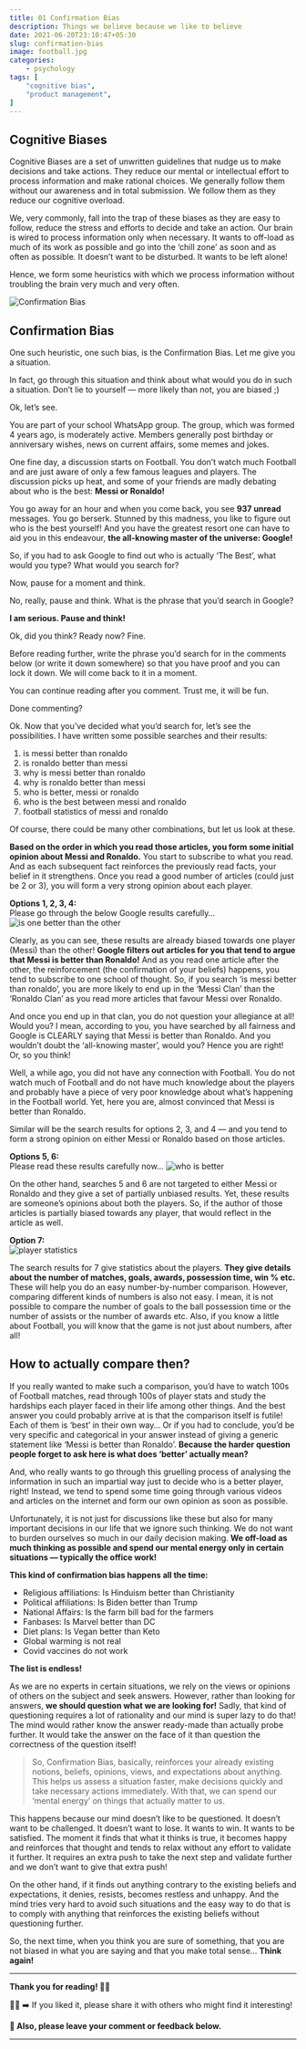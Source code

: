 ```yaml
---
title: 01 Confirmation Bias
description: Things we believe because we like to believe
date: 2021-06-20T23:10:47+05:30
slug: confirmation-bias
image: football.jpg
categories:
    - psychology
tags: [
    "cognitive bias",
    "product management",
]
---
```


## Cognitive Biases

Cognitive Biases are a set of unwritten guidelines that nudge us to make decisions and take actions. They reduce our mental or intellectual effort to process information and make rational choices. We generally follow them without our awareness and in total submission. We follow them as they reduce our cognitive overload.

We, very commonly, fall into the trap of these biases as they are easy to follow, reduce the stress and efforts to decide and take an action. Our brain is wired to process information only when necessary. It wants to off-load as much of its work as possible and go into the ‘chill zone’ as soon and as often as possible. It doesn’t want to be disturbed. It wants to be left alone!

Hence, we form some heuristics with which we process information without troubling the brain very much and very often.

![Confirmation Bias](confirmation-bias.jpeg)

## Confirmation Bias

One such heuristic, one such bias, is the Confirmation Bias. Let me give you a situation.

In fact, go through this situation and think about what would you do in such a situation. Don’t lie to yourself — more likely than not, you are biased ;)

Ok, let’s see.

You are part of your school WhatsApp group. The group, which was formed 4 years ago, is moderately active. Members generally post birthday or anniversary wishes, news on current affairs, some memes and jokes.

One fine day, a discussion starts on Football. You don’t watch much Football and are just aware of only a few famous leagues and players. The discussion picks up heat, and some of your friends are madly debating about who is the best: **Messi or Ronaldo!**

You go away for an hour and when you come back, you see **937 unread** messages. You go berserk. Stunned by this madness, you like to figure out who is the best yourself! And you have the greatest resort one can have to aid you in this endeavour, **the all-knowing master of the universe: Google!**

So, if you had to ask Google to find out who is actually ‘The Best’, what would you type? What would you search for?

Now, pause for a moment and think.

No, really, pause and think. What is the phrase that you’d search in Google?

**I am serious. Pause and think!**

Ok, did you think? Ready now?
Fine.

Before reading further, write the phrase you’d search for in the comments below (or write it down somewhere) so that you have proof and you can lock it down. We will come back to it in a moment.

You can continue reading after you comment. Trust me, it will be fun.

Done commenting?

Ok. Now that you’ve decided what you’d search for, let’s see the possibilities. I have written some possible searches and their results:

1. is messi better than ronaldo
2. is ronaldo better than messi
3. why is messi better than ronaldo
4. why is ronaldo better than messi
5. who is better, messi or ronaldo
6. who is the best between messi and ronaldo
7. football statistics of messi and ronaldo

Of course, there could be many other combinations, but let us look at these.

**Based on the order in which you read those articles, you form some initial opinion about Messi and Ronaldo.** You start to subscribe to what you read. And as each subsequent fact reinforces the previously read facts, your belief in it strengthens. Once you read a good number of articles (could just be 2 or 3), you will form a very strong opinion about each player.

**Options 1, 2, 3, 4:**\
Please go through the below Google results carefully…
![is one better than the other](options1234.png)

Clearly, as you can see, these results are already biased towards one player (Messi) than the other! **Google filters out articles for you that tend to argue that Messi is better than Ronaldo!** And as you read one article after the other, the reinforcement (the confirmation of your beliefs) happens, you tend to subscribe to one school of thought. So, if you search ‘is messi better than ronaldo’, you are more likely to end up in the ‘Messi Clan’ than the ‘Ronaldo Clan’ as you read more articles that favour Messi over Ronaldo.

And once you end up in that clan, you do not question your allegiance at all! Would you? I mean, according to you, you have searched by all fairness and Google is CLEARLY saying that Messi is better than Ronaldo. And you wouldn’t doubt the ‘all-knowing master’, would you? Hence you are right! Or, so you think!

Well, a while ago, you did not have any connection with Football. You do not watch much of Football and do not have much knowledge about the players and probably have a piece of very poor knowledge about what’s happening in the Football world. Yet, here you are, almost convinced that Messi is better than Ronaldo.

Similar will be the search results for options 2, 3, and 4 — and you tend to form a strong opinion on either Messi or Ronaldo based on those articles.

**Options 5, 6:**\
Please read these results carefully now…
![who is better](options56.png)

On the other hand, searches 5 and 6 are not targeted to either Messi or Ronaldo and they give a set of partially unbiased results. Yet, these results are someone’s opinions about both the players. So, if the author of those articles is partially biased towards any player, that would reflect in the article as well.

**Option 7:**\
![player statistics](option7.png)

The search results for 7 give statistics about the players. **They give details about the number of matches, goals, awards, possession time, win % etc.** These will help you do an easy number-by-number comparison. However, comparing different kinds of numbers is also not easy. I mean, it is not possible to compare the number of goals to the ball possession time or the number of assists or the number of awards etc. Also, if you know a little about Football, you will know that the game is not just about numbers, after all!

## How to actually compare then?
If you really wanted to make such a comparison, you’d have to watch 100s of Football matches, read through 100s of player stats and study the hardships each player faced in their life among other things. And the best answer you could probably arrive at is that the comparison itself is futile! Each of them is ‘best’ in their own way… Or if you had to conclude, you’d be very specific and categorical in your answer instead of giving a generic statement like ‘Messi is better than Ronaldo’. **Because the harder question people forget to ask here is what does ‘better’ actually mean?**

And, who really wants to go through this gruelling process of analysing the information in such an impartial way just to decide who is a better player, right! Instead, we tend to spend some time going through various videos and articles on the internet and form our own opinion as soon as possible.

Unfortunately, it is not just for discussions like these but also for many important decisions in our life that we ignore such thinking. We do not want to burden ourselves so much in our daily decision making. **We off-load as much thinking as possible and spend our mental energy only in certain situations — typically the office work!**

**This kind of confirmation bias happens all the time:**
* Religious affiliations: Is Hinduism better than Christianity
* Political affiliations: Is Biden better than Trump
* National Affairs: Is the farm bill bad for the farmers
* Fanbases: Is Marvel better than DC
* Diet plans: Is Vegan better than Keto
* Global warming is not real
* Covid vaccines do not work

**The list is endless!**

As we are no experts in certain situations, we rely on the views or opinions of others on the subject and seek answers. However, rather than looking for answers, **we should question what we are looking for!** Sadly, that kind of questioning requires a lot of rationality and our mind is super lazy to do that! The mind would rather know the answer ready-made than actually probe further. It would take the answer on the face of it than question the correctness of the question itself!

>So, Confirmation Bias, basically, reinforces your already existing notions, beliefs, opinions, views, and expectations about anything. This helps us assess a situation faster, make decisions quickly and take necessary actions immediately. With that, we can spend our ‘mental energy’ on things that actually matter to us.

This happens because our mind doesn’t like to be questioned. It doesn’t want to be challenged. It doesn’t want to lose. It wants to win. It wants to be satisfied. The moment it finds that what it thinks is true, it becomes happy and reinforces that thought and tends to relax without any effort to validate it further. It requires an extra push to take the next step and validate further and we don’t want to give that extra push!

On the other hand, if it finds out anything contrary to the existing beliefs and expectations, it denies, resists, becomes restless and unhappy. And the mind tries very hard to avoid such situations and the easy way to do that is to comply with anything that reinforces the existing beliefs without questioning further.

So, the next time, when you think you are sure of something, that you are not biased in what you are saying and that you make total sense… **Think again!**

---

**Thank you for reading! 🙏🏼**

👍🏼 ➡️ If you liked it, please share it with others who might find it interesting!

**💬 Also, please leave your comment or feedback below.**

---